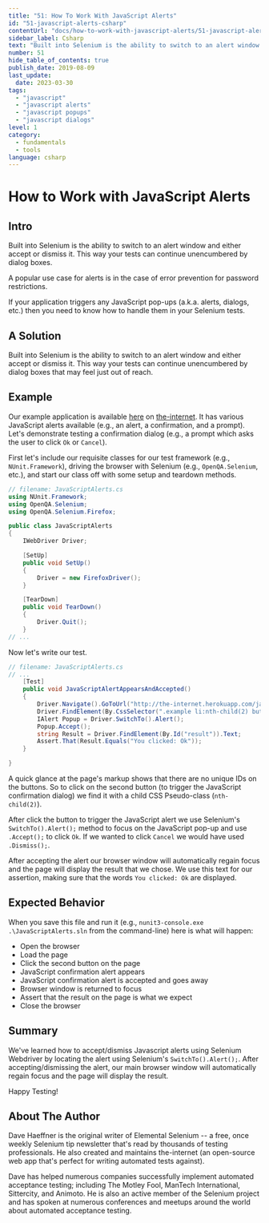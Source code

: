 ```yaml
---
title: "51: How To Work With JavaScript Alerts"
id: "51-javascript-alerts-csharp"
contentUrl: "docs/how-to-work-with-javascript-alerts/51-javascript-alerts-csharp"
sidebar_label: Csharp
text: "Built into Selenium is the ability to switch to an alert window and either accept or dismiss it. This way your tests can continue unencumbered by dialog boxes that may feel just out of reach."
number: 51
hide_table_of_contents: true
publish_date: 2019-08-09
last_update:
  date: 2023-03-30
tags:
  - "javascript"
  - "javascript alerts"
  - "javascript popups"
  - "javascript dialogs"
level: 1
category:
  - fundamentals
  - tools
language: csharp
---
```


# How to Work with JavaScript Alerts

## Intro

Built into Selenium is the ability to switch to an alert window and either accept or dismiss it. This way your tests can continue unencumbered by dialog boxes.

A popular use case for alerts is in the case of error prevention for password restrictions.

If your application triggers any JavaScript pop-ups (a.k.a. alerts, dialogs, etc.) then you need to know how to handle them in your Selenium tests.

## A Solution

Built into Selenium is the ability to switch to an alert window and either accept or dismiss it. This way your tests can continue unencumbered by dialog boxes that may feel just out of reach.

## Example

Our example application is available [here](http://the-internet.herokuapp.com/javascript_alerts) on [the-internet](http://github.com/tourdedave/the-internet). It has various JavaScript alerts available (e.g., an alert, a confirmation, and a prompt). Let's demonstrate testing a confirmation dialog (e.g., a prompt which asks the user to click `Ok` or `Cancel`).

First let's include our requisite classes for our test framework (e.g., `NUnit.Framework`), driving the browser with Selenium (e.g., `OpenQA.Selenium`, etc.), and start our class off with some setup and teardown methods.

```csharp
// filename: JavaScriptAlerts.cs
using NUnit.Framework;
using OpenQA.Selenium;
using OpenQA.Selenium.Firefox;

public class JavaScriptAlerts
{
    IWebDriver Driver;

    [SetUp]
    public void SetUp()
    {
        Driver = new FirefoxDriver();
    }

    [TearDown]
    public void TearDown()
    {
        Driver.Quit();
    }
// ...
```

Now let's write our test.

```csharp
// filename: JavaScriptAlerts.cs
// ...
    [Test]
    public void JavaScriptAlertAppearsAndAccepted()
    {
        Driver.Navigate().GoToUrl("http://the-internet.herokuapp.com/javascript_alerts");
        Driver.FindElement(By.CssSelector(".example li:nth-child(2) button")).Click();
        IAlert Popup = Driver.SwitchTo().Alert();
        Popup.Accept();
        string Result = Driver.FindElement(By.Id("result")).Text;
        Assert.That(Result.Equals("You clicked: Ok"));
    }

}
```

A quick glance at the page's markup shows that there are no unique IDs on the buttons. So to click on the second button (to trigger the JavaScript confirmation dialog) we find it with a child CSS Pseudo-class (`nth-child(2)`).

After click the button to trigger the JavaScript alert we use Selenium's `SwitchTo().Alert();` method to focus on the JavaScript pop-up and use `.Accept();` to click `Ok`. If we wanted to click `Cancel` we would have used `.Dismiss();`.

After accepting the alert our browser window will automatically regain focus and the page will display the result that we chose. We use this text for our assertion, making sure that the words `You clicked: Ok` are displayed.

## Expected Behavior

When you save this file and run it (e.g., `nunit3-console.exe .\JavaScriptAlerts.sln` from the command-line) here is what will happen:

- Open the browser
- Load the page
- Click the second button on the page
- JavaScript confirmation alert appears
- JavaScript confirmation alert is accepted and goes away
- Browser window is returned to focus
- Assert that the result on the page is what we expect
- Close the browser

## Summary

We've learned how to accept/dismiss Javascript alerts using Selenium Webdriver by locating the alert using Selenium's `SwitchTo().Alert();`. After accepting/dismissing the alert, our main browser window will automatically regain focus and the page will display the result.

Happy Testing!

## About The Author

Dave Haeffner is the original writer of Elemental Selenium -- a free, once weekly Selenium tip newsletter that's read by thousands of testing professionals. He also created and maintains the-internet (an open-source web app that's perfect for writing automated tests against).

Dave has helped numerous companies successfully implement automated acceptance testing; including The Motley Fool, ManTech International, Sittercity, and Animoto. He is also an active member of the Selenium project and has spoken at numerous conferences and meetups around the world about automated acceptance testing.
